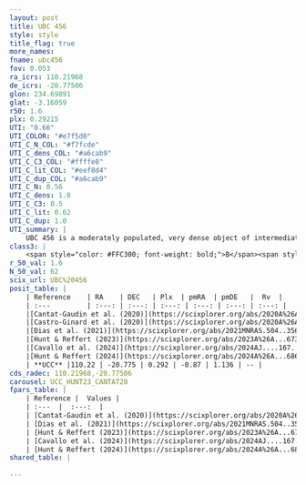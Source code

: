 ```yaml
---
layout: post
title: UBC 456
style: style
title_flag: true
more_names: 
fname: ubc456
fov: 0.053
ra_icrs: 110.21968
de_icrs: -20.77506
glon: 234.69891
glat: -3.16059
r50: 1.6
plx: 0.29215
UTI: "0.66"
UTI_COLOR: "#e7f5d0"
UTI_C_N_COL: "#f7fcde"
UTI_C_dens_COL: "#a6cab9"
UTI_C_C3_COL: "#ffffe8"
UTI_C_lit_COL: "#eef8d4"
UTI_C_dup_COL: "#a6cab9"
UTI_C_N: 0.56
UTI_C_dens: 1.0
UTI_C_C3: 0.5
UTI_C_lit: 0.62
UTI_C_dup: 1.0
UTI_summary: |
    UBC 456 is a moderately populated, very dense object of intermediate C3 quality. It is moderately studied in the literature.
class3: |
    <span style="color: #FFC300; font-weight: bold;">B</span><span style="color: #FFC300; font-weight: bold;">B</span>
r_50_val: 1.6
N_50_val: 62
scix_url: UBC%20456
posit_table: |
    | Reference    | RA    | DEC   | Plx  | pmRA  | pmDE   |  Rv  |
    | :---         | :---: | :---: | :---: | :---: | :---: | :---: |
    |[Cantat-Gaudin et al. (2020)](https://scixplorer.org/abs/2020A%26A...640A...1C) | 110.217 | -20.78 | 0.267 | -0.869 | 1.16 | -- |
    |[Castro-Ginard et al. (2020)](https://scixplorer.org/abs/2020A%26A...635A..45C) | 110.208 | -20.782 | 0.268 | -0.867 | 1.153 | -- |
    |[Dias et al. (2021)](https://scixplorer.org/abs/2021MNRAS.504..356D) | 110.213 | -20.776 | 0.242 | -0.858 | 1.171 | -- |
    |[Hunt & Reffert (2023)](https://scixplorer.org/abs/2023A%26A...673A.114H) | 110.22 | -20.77 | 0.291 | -0.863 | 1.131 | -- |
    |[Cavallo et al. (2024)](https://scixplorer.org/abs/2024AJ....167...12C) | 110.213 | -20.787 | 0.291 | -- | -- | -- |
    |[Hunt & Reffert (2024)](https://scixplorer.org/abs/2024A%26A...686A..42H) | 110.22 | -20.77 | 0.291 | -0.863 | 1.131 | -- |
    | **UCC** |110.22 | -20.775 | 0.292 | -0.87 | 1.136 | -- | 
cds_radec: 110.21968,-20.77506
carousel: UCC_HUNT23_CANTAT20
fpars_table: |
    | Reference |  Values |
    | :---  |  :---:  |
    | [Cantat-Gaudin et al. (2020)](https://scixplorer.org/abs/2020A%26A...640A...1C) | `AVNN=0.99, DMNN=12.63, AgeNN=8.03` |
    | [Dias et al. (2021)](https://scixplorer.org/abs/2021MNRAS.504..356D) | `Av=1.329, Dist=3200, logage=8.071, [Fe/H]=0.136` |
    | [Hunt & Reffert (2023)](https://scixplorer.org/abs/2023A%26A...673A.114H) | `AV50=1.076, diffAV50=2.201, MOD50=12.446, logAge50=8.443` |
    | [Cavallo et al. (2024)](https://scixplorer.org/abs/2024AJ....167...12C) | `AV50=1.69, dMod50=12.18, logAge50=8.11, [Fe/H]50=-0.45` |
    | [Hunt & Reffert (2024)](https://scixplorer.org/abs/2024A%26A...686A..42H) | `MassJ=308.491` |
shared_table: |
    
---
```

